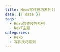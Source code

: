 ```yaml
---
title: Hexo写作技巧系列()
date: {{ date }}
tags:
  - Hexo写作技巧系列
  - NexT主题
categories:
  - Hexo
  - 写作技巧系列
---
```

